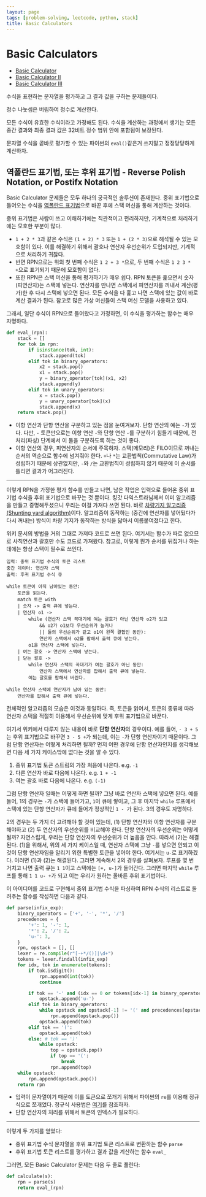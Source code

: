```yaml
---
layout: page
tags: [problem-solving, leetcode, python, stack]
title: Basic Calculators
---
```


# Basic Calculators
 - [Basic Calculator](https://leetcode.com/problems/basic-calculator/)
 - [Basic Calculator II](https://leetcode.com/problems/basic-calculator-ii/)
 - [Basic Calculator III](https://leetcode.com/problems/basic-calculator-iii/)

 수식을 표현하는 문자열을 평가하고 그 결과 값을 구하는 문제들이다.

 정수 나눗셈은 버림하여 정수로 계산한다.

 모든 수식이 유효한 수식이라고 가정해도 된다. 수식을 계산하는 과정에서
 생기는 모든 중간 결과와 최종 결과 값은 32비트 정수 범위 안에 포함됨이
 보장된다.

 문자열 수식을 곧바로 평가할 수 있는 파이썬의 `eval()`같은거 쓰지말고
 정정당당하게 계산하자.

## 역폴란드 표기법, 또는 후위 표기법 - Reverse Polish Notation, or Postifx Notation

 Basic Calculator 문제들은 모두 하나의 궁극적인 솔루션이
 존재한다. 중위 표기법으로 들어오는 수식을 [역폴란드
 표기법](https://en.wikipedia.org/wiki/Reverse_Polish_notation)으로
 바꾼 후에 스택 머신을 통해 계산하는 것이다.

 중위 표기법은 사람이 쓰고 이해하기에는 직관적이고 편리하지만,
 기계적으로 처리하기에는 모호한 부분이 많다.
 - `1 + 2 * 3`과 같은 수식은 `(1 + 2) * 3` 또는 `1 + (2 * 3)`으로
   해석될 수 있는 모호함이 있다. 이를 해결하기 위해서 괄호나 연산자
   우선순위가 도입되지만, 기계적으로 처리하기 귀찮다.
 - 반면 RPN으로는 위의 첫 번째 수식은 `1 2 + 3 *`으로, 두 번째 수식은
   `1 2 3 * +`으로 표기되기 때문에 모호함이 없다.
 - 또한 RPN은 스택 머신을 통해 평가하기가 매우 쉽다. RPN 토큰을
   훑으면서 숫자(피연산자)는 스택에 넣는다. 연산자를 만나면 스택에서
   피연산자를 꺼내서 계산(평가)한 후 다시 스택에 넣으면 된다. 모든
   수식을 다 훑고 나면 스택에 있는 값이 바로 계산 결과가 된다. 참고로
   많은 가상 머신들이 스택 머신 모델을 사용하고 있다.

 그래서, 일단 수식이 RPN으로 들어왔다고 가정하면, 이 수식을 평가하는
 함수는 매우 자명하다.

```python
def eval_(rpn):
    stack = []
    for tok in rpn:
        if isinstance(tok, int):
            stack.append(tok)
        elif tok in binary_operators:
            x2 = stack.pop()
            x1 = stack.pop()
            y = binary_operator[tok](x1, x2)
            stack.append(y)
        elif tok in unary_operators:
            x = stack.pop()
            y = unary_operator[tok](x)
            stack.append(x)
    return stack.pop()
```
 - 이항 연산과 단항 연산을 구분하고 있는 점을 눈여겨보자. 단항 연산의
   예는 `-`가 있다. 다만, `-` 토큰만으로는 이항 연산 `-`와 단항 연산
   `-`를 구분하기 힘들기 때문에, 전처리(파싱) 단계에서 이 둘을
   구분하도록 하는 것이 좋다.
 - 이항 연산의 경우, 피연산자의 순서에 주목하자. 스택(메모리)은
   FILO이므로 꺼내는 순서의 역순으로 함수에 넘겨줘야 한다. `+`나 `*`는
   교환법칙(Commutative Law)가 성립하기 때문에 상관없지만, `-`와 `/`는
   교환법칙이 성립하지 않기 때문에 이 순서를 틀리면 결과가 어그러진다.

---

 이렇게 RPN을 가정한 평가 함수를 만들고 나면, 남은 작업은 입력으로
 들어온 중위 표기법 수식을 후위 표기법으로 바꾸는 것 뿐이다. 킹갓
 다익스트라님께서 이미 알고리즘을 만들고 증명해두셨으니 우리는 이걸
 가져다 쓰면 된다. 바로 [차량기지 알고리즘(Shunting yard
 algorithm)](https://en.wikipedia.org/wiki/Shunting_yard_algorithm)이다. 알고리즘이
 동작하는 (중간에 연산자를 넣어뒀다가 다시 꺼내는) 방식이 차량 기지가
 동작하는 방식을 닮아서 이름붙여졌다고 한다.


 위키 문서의 방법을 거의 그대로 가져다 코드로 쓰면 된다. 여기서는
 함수가 따로 없으므로 사칙연산과 괄호만 수도 코드로 가져왔다. 참고로,
 이렇게 뭔가 순서를 뒤집거나 하는 데에는 항상 스택이 필수로 쓰인다.

```
입력: 중위 표기법 수식의 토큰 리스트
중간 데이터: 연산자 스택
출력: 후귀 표기법 수식 큐

while 토큰이 아직 남아있는 동안:
    토큰을 읽는다.
    match 토큰 with
    | 숫자 -> 출력 큐에 넣는다.
    | 연산자 o1 ->
        while (연산자 스택 꼭대기에 여는 괄호가 아닌 연산자 o2가 있고
            && o2가 o1보다 우선순위가 높거나
            || 둘의 우선순위가 같고 o1이 왼쪽 결합인 동안):
            연산자 스택에서 o2를 팝해서 출력 큐에 넣는다.
        o1을 연산자 스택에 넣는다.
    | 여는 괄호 -> 연산자 스택에 넣는다.
    | 닫는 괄호 ->
        while 연산자 스택의 꼭대기가 여는 괄호가 아닌 동안:
            연산자 스택에서 연산자를 팝해서 출력 큐에 넣는다.
        여는 괄호를 팝해서 버린다.

while 연산자 스택에 연산자가 남아 있는 동안:
    연산자를 팝해서 출력 큐에 넣는다.
```

 전체적인 알고리즘의 모습은 이것과 동일하다. 즉, 토큰을 읽어서, 토큰의
 종류에 따라 연산자 스택을 적절히 이용해서 우선순위에 맞게 후위
 표기법으로 바꾼다.

 여기서 위키에서 다루지 않는 내용이 바로 **단항 연산자**의
 경우이다. 예를 들어, `- 3 + 5`는 후위 표기법으로 바꾸면 `3 - 5 +`가
 되는데, 이는 `-`가 단항 연산자이기 때문이다. 그럼 단항 연산자는
 어떻게 처리하면 될까? 먼저 어떤 경우에 단항 연산자인지를 생각해보면
 다음 세 가지 케이스밖에 없다는 것을 알 수 있다.
 1. 중위 표기법 토큰 스트림의 가장 처음에 나온다. e.g. `-1`
 2. 다른 연산자 바로 다음에 나온다. e.g. `1 + -1`
 3. 여는 괄호 바로 다음에 나온다. e.g. `(-1)`

 그럼 단항 연산자 일때는 어떻게 하면 될까? 그냥 바로 연산자 스택에
 넣으면 된다. 예를 들어, 1의 경우는 `-`가 스택에 들어가고, `1`이 큐에
 쌓이고, 그 후 마지막 `while` 루프에서 스택에 있는 단항 연산자가 큐에
 들어가 정상적인 `1 - `가 된다. 3의 경우도 자명하다.

 2의 경우는 두 가지 더 고려해야 할 것이 있는데, (1) 단항 연산자와 이항
 연산자를 구분해야하고 (2) 두 연산자의 우선순위를 비교해야 한다. 단항
 연산자의 우선순위는 어떻게 될까? 자연스럽게, 우리는 단항 연산자의
 우선순위가 더 높음을 안다. 따라서 (2)는 해결된다. (1)을 위해서, 위의
 세 가지 케이스일 때, 연산자 스택에 그냥 `-`를 넣으면 안되고 이것이
 단항 연산자임을 알리기 위한 특별한 토큰을 넣어야 한다. 여기서는
 `u-`로 표기하겠다. 이러면 (1)과 (2)는 해결된다. 그러면 계속해서 2의
 경우를 살펴보자. 루프를 몇 번 거치고 나면 출력 큐는 `1 1`이고
 스택에는 `[+, u-]`가 들어간다. 그러면 마지막 `while` 루프를 통해 `1 1
 u- +`가 되고 이는 우리가 원하는 올바른 후위 표기법이다.

 이 아이디어를 코드로 구현해서 중위 표기법 수식을 파싱하여 RPN 수식의
 리스트로 돌려주는 함수를 작성하면 다음과 같다.

```python
def parse(infix_exp):
    binary_operators = ['+', '-', '*', '/']
    precedences = {
        '+': 1, '-': 1,
        '*': 2, '/': 2,
        'u-': 3,
    }
    rpn, opstack = [], []
    lexer = re.compile(r"[-+*/()]|\d+")
    tokens = lexer.findall(infix_exp)
    for idx, tok in enumerate(tokens):
        if tok.isdigit():
            rpn.append(int(tok))
            continue

        if tok == '-' and (idx == 0 or tokens[idx-1] in binary_operators + ['(']):
            opstack.append('u-')
        elif tok in binary_operators:
            while opstack and opstack[-1] != '(' and precedences[opstack[-1]] >= precedences[tok]:
                rpn.append(opstack.pop())
            opstack.append(tok)
        elif tok == '(':
            opstack.append(tok)
        else: # tok == ')'
            while opstack:
                top = opstack.pop()
                if top == '(':
                    break
                rpn.append(top)
    while opstack:
        rpn.append(opstack.pop())
    return rpn
```

 - 입력이 문자열이기 때문에 이를 토큰으로 쪼개기 위해서 파이썬의
   `re`를 이용해 정규식으로 쪼개었다. 정규식 사용법은
   [여기](../../theory/regexp)를 참조하자.
 - 단항 연산자의 처리를 위해서 토큰의 인덱스가 필요하다.


---

 이렇게 두 가지를 얻었다:
 - 중위 표기법 수식 문자열을 후위 표기법 토큰 리스트로 변환하는 함수
   `parse`
 - 후위 표기법 토큰 리스트를 평가하고 결과 값을 계산하는 함수 `eval_`

 그러면, 모든 Basic Calculator 문제는 다음 두 줄로 풀린다:

```python
def calculate(s):
    rpn = parse(s)
    return eval_(rpn)
```
